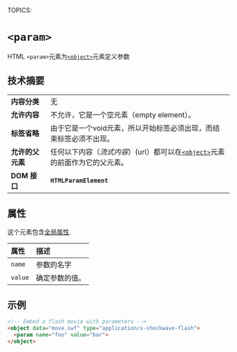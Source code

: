 TOPICS: <param>

# `<param>`

HTML `<param>`元素为[`<object>`](/zh-hans/webfrontend/<object>)元素定义参数

## 技术摘要

|  |  |
| :-- | :-- |
| **内容分类** | 无 |
| **允许内容** | 不允许，它是一个空元素（empty element）。|
| **标签省略** | 由于它是一个void元素，所以开始标签必须出现，而结束标签必须不出现。|
| **允许的父元素** | 任何以下内容（*流式内容*）(url）都可以在[`<object>`](/zh-hans/webfrontend/<object>)元素的前面作为它的父元素。|
| **DOM 接口** | **`HTMLParamElement`** |

## 属性

这个元素包含[全局属性](/zh-hans/webfrontend/HTML_Global_Attributes).

| 属性 | 描述 |
| :-- | :-- |
| `name` | 参数的名字 |
| `value` | 确定参数的值。 |

## 示例

```html
<!-- Embed a flash movie with parameters -->
<object data="move.swf" type="application/x-shockwave-flash">
  <param name="foo" value="bar">
</object>
```
